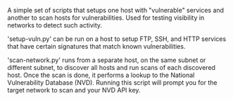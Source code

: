 A simple set of scripts that setups one host with "vulnerable" services and another to scan hosts for vulnerabilities.  Used for testing visibility in networks to detect such activity.

'setup-vuln.py' can be run on a host to setup FTP, SSH, and HTTP services that have certain signatures that match known vulnerabilities.

'scan-network.py' runs from a separate host, on the same subnet or different subnet, to discover all hosts and run scans of each discovered host.  Once the scan is done, it performs a lookup to the National Vulnerability Database (NVD).  Running this script will prompt you for the target network to scan and your NVD API key.
